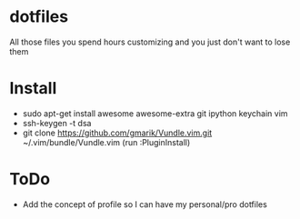 dotfiles
========

All those files you spend hours customizing and you just don't want to lose them

Install
=======

* sudo apt-get install awesome awesome-extra git ipython keychain vim
* ssh-keygen -t dsa
* git clone https://github.com/gmarik/Vundle.vim.git ~/.vim/bundle/Vundle.vim (run :PluginInstall)


ToDo
====

* Add the concept of profile so I can have my personal/pro dotfiles
